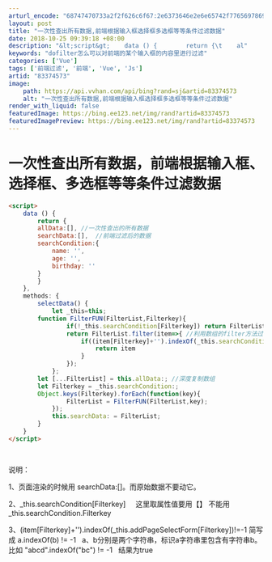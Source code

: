 ```yaml
---
arturl_encode: "68747470733a2f2f626c6f67:2e6373646e2e6e65742f77656978696e5f3430383431373331:2f61727469636c652f64657461696c732f3833333734353733"
layout: post
title: "一次性查出所有数据,前端根据输入框选择框多选框等等条件过滤数据"
date: 2018-10-25 09:39:18 +08:00
description: "&lt;script&gt;    data () {        return {\t    al"
keywords: "dofilter怎么可以对前端的某个输入框的内容里进行过滤"
categories: ['Vue']
tags: ['前端过滤', '前端', 'Vue', 'Js']
artid: "83374573"
image:
    path: https://api.vvhan.com/api/bing?rand=sj&artid=83374573
    alt: "一次性查出所有数据,前端根据输入框选择框多选框等等条件过滤数据"
render_with_liquid: false
featuredImage: https://bing.ee123.net/img/rand?artid=83374573
featuredImagePreview: https://bing.ee123.net/img/rand?artid=83374573
---
```


# 一次性查出所有数据，前端根据输入框、选择框、多选框等等条件过滤数据

```html
<script>
    data () {
        return {
	    allData:[], //一次性查出的所有数据
	    searchData:[],  //前端过滤后的数据
	    searchCondition:{
	        name: '',
	        age: '',
	        birthday: ''
	    }
        }
    },
    methods: {
        selectData() {
    	    let _this=this;
	    function FilterFUN(FilterList,Filterkey){
                if(!_this.searchCondition[Filterkey]) return FilterList;
                return FilterList.filter(item=>{ //利用数组的filter方法过滤并改变原来数组
                    if((item[Filterkey]+'').indexOf(_this.searchCondition[Filterkey])!=-1){
                        return item
                    }
                });
            };
	    let [...FilterList] = this.allData:; //深度复制数组
	    let Filterkey = _this.searchCondition:;
	    Object.keys(Filterkey).forEach(function(key){
                FilterList = FilterFUN(FilterList,key);
            });
            this.searchData: = FilterList;
        }
    }
</script>




```

说明：

1、页面渲染的时候用 searchData:[]。而原始数据不要动它。

2、\_this.searchCondition[Filterkey]     这里取属性值要用【】 不能用\_this.searchCondition.Filterkey

3、(item[Filterkey]+'').indexOf(\_this.addPageSelectForm[Filterkey])!=-1 简写成 a.indexOf(b) != -1   a、b分别是两个字符串，标识a字符串里包含有字符串b。 比如 "abcd".indexOf("bc") != -1   结果为true